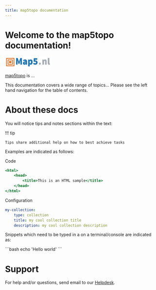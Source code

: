 ```yaml
---
title: map5topo documentation
---
```


# Welcome to the map5topo documentation!


![map5topo logo](assets/images/map5-logo.png)

[map5topo](https://map5topo.nl) is ...

This documentation covers a wide range of topics...
Please see the left hand navigation for the table of contents.


# About these docs

You will notice tips and notes sections within the text:

!!! tip

    Tips share additional help on how to best achieve tasks

Examples are indicated as follows:

Code
``` {.html linenums="1"}
<html>
    <head>
        <title>This is an HTML sample</title>
    </head>
</html>
```

Configuration
``` {.yaml linenums="1"}
my-collection:
    type: collection
    title: my cool collection title
    description: my cool collection description
```

Snippets which need to be typed in a on a terminal/console are indicated as:

<div class="termy">
```bash
echo 'Hello world'
```
</div>

# Support

For help and/or questions, send email to our [Helpdesk](mailto:support@map5.nl).
